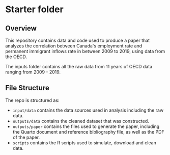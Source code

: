 # Starter folder

## Overview

This repository contains data and code used to produce a paper that analyzes the correlation between Canada's employment rate and permanent immigrant inflows rate in between 2009 to 2019, using data from the OECD.

The inputs folder contains all the raw data from 11 years of OECD data ranging from 2009 - 2019.

## File Structure

The repo is structured as:

-   `input/data` contains the data sources used in analysis including the raw data.
-   `outputs/data` contains the cleaned dataset that was constructed.
-   `outputs/paper` contains the files used to generate the paper, including the Quarto document and reference bibliography file, as well as the PDF of the paper. 
-   `scripts` contains the R scripts used to simulate, download and clean data.
